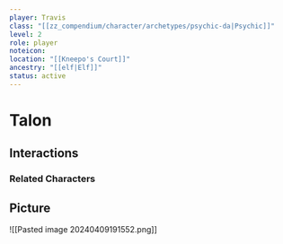 ```yaml
---
player: Travis
class: "[[zz_compendium/character/archetypes/psychic-da|Psychic]]"
level: 2
role: player
noteicon: 
location: "[[Kneepo's Court]]"
ancestry: "[[elf|Elf]]"
status: active
---
```


# Talon

## Interactions


### Related Characters

## Picture
![[Pasted image 20240409191552.png]]
